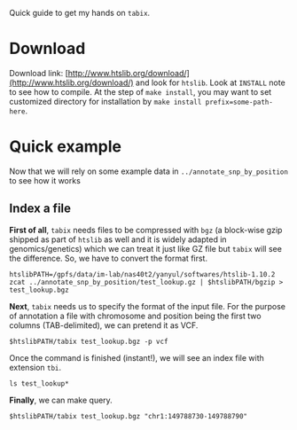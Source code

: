 Quick guide to get my hands on `tabix`.

# Download

Download link: [http://www.htslib.org/download/](http://www.htslib.org/download/) and look for `htslib`.
Look at `INSTALL` note to see how to compile.
At the step of `make install`, you may want to set customized directory for installation by `make install prefix=some-path-here`.

# Quick example

Now that we will rely on some example data in `../annotate_snp_by_position` to see how it works

## Index a file

**First of all**, `tabix` needs files to be compressed with `bgz` (a block-wise gzip shipped as part of `htslib` as well and it is widely adapted in genomics/genetics) which we can treat it just like GZ file but `tabix` will see the difference. 
So, we have to convert the format first.

```
htslibPATH=/gpfs/data/im-lab/nas40t2/yanyul/softwares/htslib-1.10.2
zcat ../annotate_snp_by_position/test_lookup.gz | $htslibPATH/bgzip > test_lookup.bgz 
```

**Next**, `tabix` needs us to specify the format of the input file.
For the purpose of annotation a file with chromosome and position being the first two columns (TAB-delimited), we can pretend it as VCF.

```
$htslibPATH/tabix test_lookup.bgz -p vcf 
```

Once the command is finished (instant!), we will see an index file with extension `tbi`.

```
ls test_lookup*
```
 
**Finally**, we can make query.

```
$htslibPATH/tabix test_lookup.bgz "chr1:149788730-149788790"
```
 